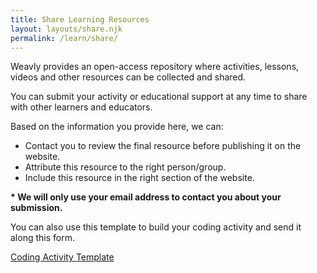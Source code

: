 ```yaml
---
title: Share Learning Resources
layout: layouts/share.njk
permalink: /learn/share/
---
```

Weavly provides an open-access repository where activities, lessons, videos and other resources can be collected and shared.

You can submit your activity or educational support at any time to share with other learners and educators.

Based on the information you provide here, we can:

* Contact you to review the final resource before publishing it on the website.
* Attribute this resource to the right person/group.
* Include this resource in the right section of the website.

**\* We will only use your email address to contact you about your submission.**

You can also use this template to build your coding activity and send it along this form.

[Coding Activity Template](/media/coding-activity-template.docx)